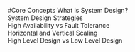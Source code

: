 #Core Concepts
    What is System Design?				
    System Design Strategies				
    High Availability vs Fault Tolerance				
    Horizontal and Vertical Scaling				
    High Level Design vs Low Level Design
